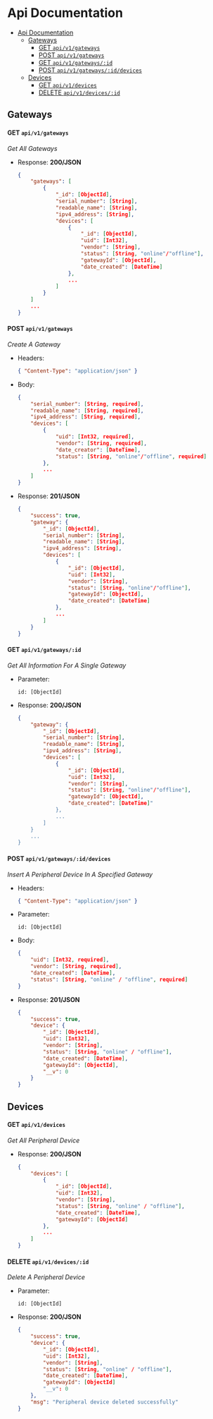 # Api Documentation

- [Api Documentation](#api-documentation)
  * [Gateways](#gateways)
      - [GET `api/v1/gateways`](#get-apiv1gateways)
      - [POST `api/v1/gateways`](#post-apiv1gateways)
      - [GET `api/v1/gateways/:id`](#get-apiv1gatewaysid)
      - [POST `api/v1/gateways/:id/devices`](#post-apiv1gatewaysiddevices)
  * [Devices](#devices)
      - [GET `api/v1/devices`](#get-apiv1devices)
      - [DELETE `api/v1/devices/:id`](#delete-apiv1devicesid)
      
## Gateways

#### GET `api/v1/gateways`

_Get All Gateways_

-   Response: **200/JSON**

    ```json
    {
        "gateways": [
            {
                "_id": [ObjectId],
                "serial_number": [String],
                "readable_name": [String],
                "ipv4_address": [String],
                "devices": [
                    {
                        "_id": [ObjectId],
                        "uid": [Int32],
                        "vendor": [String],
                        "status": [String, "online"/"offline"],
                        "gatewayId": [ObjectId],
                        "date_created": [DateTime]
                    },
                    ...
                ]
            }
        ]
        ...
    }
    ```

#### POST `api/v1/gateways`

_Create A Gateway_

-   Headers:

    ```json
    { "Content-Type": "application/json" }
    ```

-   Body:

    ```json
    {
        "serial_number": [String, required],
        "readable_name": [String, required],
        "ipv4_address": [String, required],
        "devices": [
            {
                "uid": [Int32, required],
                "vendor": [String, required],
                "date_creator": [DateTime],
                "status": [String, "online"/"offline", required]
            },
            ...
        ]
    }
    ```

-   Response: **201/JSON**

    ```json
    {
        "success": true,
        "gateway": {
            "_id": [ObjectId],
            "serial_number": [String],
            "readable_name": [String],
            "ipv4_address": [String],
            "devices": [
                {
                    "_id": [ObjectId],
                    "uid": [Int32],
                    "vendor": [String],
                    "status": [String, "online"/"offline"],
                    "gatewayId": [ObjectId],
                    "date_created": [DateTime]
                },
                ...
            ]
        }
    }
    ```

#### GET `api/v1/gateways/:id`

_Get All Information For A Single Gateway_

-   Parameter:

    ```
    id: [ObjectId]
    ```

-   Response: **200/JSON**

    ```json
    {
        "gateway": {
            "_id": [ObjectId],
            "serial_number": [String],
            "readable_name": [String],
            "ipv4_address": [String],
            "devices": [
                {
                    "_id": [ObjectId],
                    "uid": [Int32],
                    "vendor": [String],
                    "status": [String, "online"/"offline"],
                    "gatewayId": [ObjectId],
                    "date_created": [DateTime]"
                },
                ...
            ]
        }
        ...
    }
    ```

#### POST `api/v1/gateways/:id/devices`

_Insert A Peripheral Device In A Specified Gateway_

-   Headers:

    ```json
    { "Content-Type": "application/json" }
    ```

-   Parameter:

    ```
    id: [ObjectId]
    ```

-   Body:

    ```json
    {
    	"uid": [Int32, required],
    	"vendor": [String, required],
    	"date_created": [DateTime],
    	"status": [String, "online" / "offline", required]
    }
    ```

-   Response: **201/JSON**

    ```json
    {
    	"success": true,
    	"device": {
    		"_id": [ObjectId],
    		"uid": [Int32],
    		"vendor": [String],
    		"status": [String, "online" / "offline"],
    		"date_created": [DateTime],
    		"gatewayId": [ObjectId],
    		"__v": 0
    	}
    }
    ```

## Devices

#### GET `api/v1/devices`

_Get All Peripheral Device_

-   Response: **200/JSON**

    ```json
    {
        "devices": [
            {
                "_id": [ObjectId],
                "uid": [Int32],
                "vendor": [String],
                "status": [String, "online" / "offline"],
                "date_created": [DateTime],
    		    "gatewayId": [ObjectId]
            },
            ...
        ]
    }
    ```

#### DELETE `api/v1/devices/:id`

_Delete A Peripheral Device_

-   Parameter:

    ```
    id: [ObjectId]
    ```

-   Response: **200/JSON**

    ```json
    {
    	"success": true,
    	"device": {
            "_id": [ObjectId],
            "uid": [Int32],
            "vendor": [String],
            "status": [String, "online" / "offline"],
            "date_created": [DateTime],
            "gatewayId": [ObjectId]
    		"__v": 0
    	},
    	"msg": "Peripheral device deleted successfully"
    }
    ```
